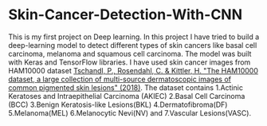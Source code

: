 # Skin-Cancer-Detection-With-CNN
This is my first project on Deep learning. In this project I have tried to build a deep-learning model to detect different types of skin cancers like basal cell carcinoma, melanoma and squamous cell carcinoma. The model was built with Keras and TensorFlow libraries. I have used skin cancer images from HAM10000 dataset [Tschandl, P., Rosendahl, C. & Kittler, H. "The HAM10000 dataset, a large collection of multi-source dermatoscopic images of common pigmented skin lesions" (2018)](https://www.nature.com/articles/sdata2018161). The dataset contains 1.Actinic Keratoses and Intraepithelial Carcinoma (AKIEC) 2.Basal Cell Carcinoma (BCC) 3.Benign Keratosis-like Lesions(BKL) 4.Dermatofibroma(DF) 5.Melanoma(MEL) 6.Melanocytic Nevi(NV) and 7.Vascular Lesions(VASC).
